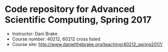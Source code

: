 # Code repository for Advanced Scientific Computing, Spring 2017

* Instructor: Dani Brake
* Course number: 40212, 60212 cross listed
* Course site: http://www.danielthebrake.org/teaching/40212_spring2017/
